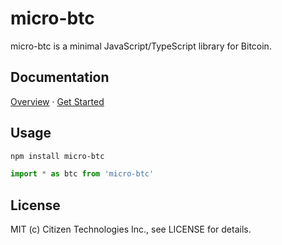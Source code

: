 # micro-btc

micro-btc is a minimal JavaScript/TypeScript library for Bitcoin.

## Documentation

[Overview](https://www.micro-btc.dev/) · [Get Started](https://www.micro-btc.dev/docs/getting-started)

## Usage

```bash
npm install micro-btc
```

```typescript
import * as btc from 'micro-btc'
```

## License

MIT (c) Citizen Technologies Inc., see LICENSE for details.
